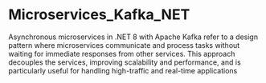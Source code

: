 # Microservices_Kafka_NET
Asynchronous microservices in .NET 8 with Apache Kafka refer to a design pattern where microservices communicate and process tasks without waiting for immediate responses from other services. This approach decouples the services, improving scalability and performance, and is particularly useful for handling high-traffic and real-time applications
